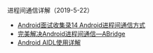 进程间通信详解（2019-5-22）

* [Android面试收集录14 Android进程间通信方式](https://www.cnblogs.com/Jason-Jan/p/8459687.html)
* [完美解决Android进程间通信—ABridge](https://www.jianshu.com/p/46134eef5703)
* [Android AIDL使用详解](https://www.jianshu.com/p/29999c1a93cd)